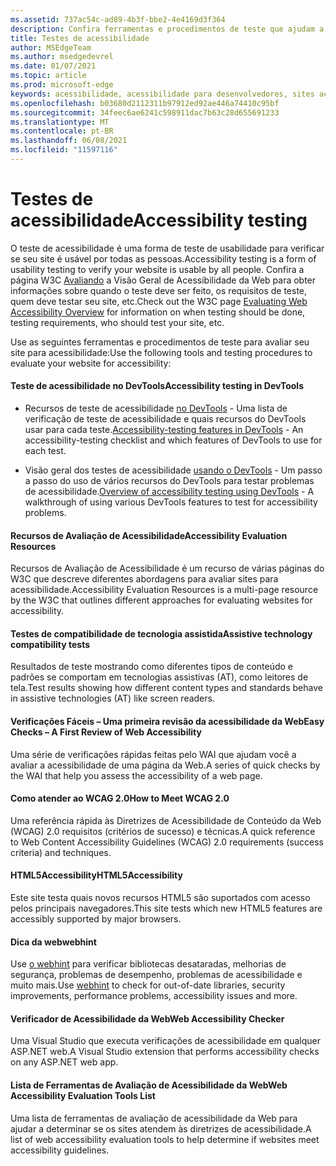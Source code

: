 ```yaml
---
ms.assetid: 737ac54c-ad89-4b3f-bbe2-4e4169d3f364
description: Confira ferramentas e procedimentos de teste que ajudam a avaliar a acessibilidade de um site.
title: Testes de acessibilidade
author: MSEdgeTeam
ms.author: msedgedevrel
ms.date: 01/07/2021
ms.topic: article
ms.prod: microsoft-edge
keywords: acessibilidade, acessibilidade para desenvolvedores, sites acessíveis, borda, desenvolvimento da Web, ARIA, desenvolvedor, UIA, Automação da Interface do Usuário
ms.openlocfilehash: b03680d2112311b97912ed92ae446a74410c95bf
ms.sourcegitcommit: 34feec6ae6241c598911dac7b63c28d655691233
ms.translationtype: MT
ms.contentlocale: pt-BR
ms.lasthandoff: 06/08/2021
ms.locfileid: "11597116"
---
```

# <a name="accessibility-testing"></a><span data-ttu-id="80e0d-104">Testes de acessibilidade</span><span class="sxs-lookup"><span data-stu-id="80e0d-104">Accessibility testing</span></span>  

<span data-ttu-id="80e0d-105">O teste de acessibilidade é uma forma de teste de usabilidade para verificar se seu site é usável por todas as pessoas.</span><span class="sxs-lookup"><span data-stu-id="80e0d-105">Accessibility testing is a form of usability testing to verify your website is usable by all people.</span></span> <span data-ttu-id="80e0d-106">Confira a página W3C [Avaliando](https://www.w3.org/WAI/test-evaluate) a Visão Geral de Acessibilidade da Web para obter informações sobre quando o teste deve ser feito, os requisitos de teste, quem deve testar seu site, etc.</span><span class="sxs-lookup"><span data-stu-id="80e0d-106">Check out the W3C page [Evaluating Web Accessibility Overview](https://www.w3.org/WAI/test-evaluate) for information on when testing should be done, testing requirements, who should test your site, etc.</span></span>

<span data-ttu-id="80e0d-107">Use as seguintes ferramentas e procedimentos de teste para avaliar seu site para acessibilidade:</span><span class="sxs-lookup"><span data-stu-id="80e0d-107">Use the following tools and testing procedures to evaluate your website for accessibility:</span></span>

#### <a name="accessibility-testing-in-devtools"></a><span data-ttu-id="80e0d-108">Teste de acessibilidade no DevTools</span><span class="sxs-lookup"><span data-stu-id="80e0d-108">Accessibility testing in DevTools</span></span>

*   <span data-ttu-id="80e0d-109">Recursos de teste de acessibilidade [no DevTools][DevtoolsAccessibilityReference] - Uma lista de verificação de teste de acessibilidade e quais recursos do DevTools usar para cada teste.</span><span class="sxs-lookup"><span data-stu-id="80e0d-109">[Accessibility-testing features in DevTools][DevtoolsAccessibilityReference] - An accessibility-testing checklist and which features of DevTools to use for each test.</span></span>

*   <span data-ttu-id="80e0d-110">Visão geral dos testes de acessibilidade [usando o DevTools][DevtoolsAccessibilityAccessibilitytestingindevtools] - Um passo a passo do uso de vários recursos do DevTools para testar problemas de acessibilidade.</span><span class="sxs-lookup"><span data-stu-id="80e0d-110">[Overview of accessibility testing using DevTools][DevtoolsAccessibilityAccessibilitytestingindevtools] - A walkthrough of using various DevTools features to test for accessibility problems.</span></span>

#### [<a name="accessibility-evaluation-resources"></a><span data-ttu-id="80e0d-111">Recursos de Avaliação de Acessibilidade</span><span class="sxs-lookup"><span data-stu-id="80e0d-111">Accessibility Evaluation Resources</span></span>](https://www.w3.org/WAI/eval/Overview.html)  

<span data-ttu-id="80e0d-112">Recursos de Avaliação de Acessibilidade é um recurso de várias páginas do W3C que descreve diferentes abordagens para avaliar sites para acessibilidade.</span><span class="sxs-lookup"><span data-stu-id="80e0d-112">Accessibility Evaluation Resources is a multi-page resource by the W3C that outlines different approaches for evaluating websites for accessibility.</span></span>

#### [<a name="assistive-technology-compatibility-tests"></a><span data-ttu-id="80e0d-113">Testes de compatibilidade de tecnologia assistida</span><span class="sxs-lookup"><span data-stu-id="80e0d-113">Assistive technology compatibility tests</span></span>](http://www.powermapper.com/tests)  

<span data-ttu-id="80e0d-114">Resultados de teste mostrando como diferentes tipos de conteúdo e padrões se comportam em tecnologias assistivas (AT), como leitores de tela.</span><span class="sxs-lookup"><span data-stu-id="80e0d-114">Test results showing how different content types and standards behave in assistive technologies (AT) like screen readers.</span></span>

#### [<a name="easy-checks--a-first-review-of-web-accessibility"></a><span data-ttu-id="80e0d-115">Verificações Fáceis – Uma primeira revisão da acessibilidade da Web</span><span class="sxs-lookup"><span data-stu-id="80e0d-115">Easy Checks – A First Review of Web Accessibility</span></span>](https://www.w3.org/WAI/eval/preliminary.html)  

<span data-ttu-id="80e0d-116">Uma série de verificações rápidas feitas pelo WAI que ajudam você a avaliar a acessibilidade de uma página da Web.</span><span class="sxs-lookup"><span data-stu-id="80e0d-116">A series of quick checks by the WAI that help you assess the accessibility of a web page.</span></span>

#### [<a name="how-to-meet-wcag-20"></a><span data-ttu-id="80e0d-117">Como atender ao WCAG 2.0</span><span class="sxs-lookup"><span data-stu-id="80e0d-117">How to Meet WCAG 2.0</span></span>](https://www.w3.org/WAI/WCAG20/quickref)  

<span data-ttu-id="80e0d-118">Uma referência rápida às Diretrizes de Acessibilidade de Conteúdo da Web \(WCAG\) 2.0 requisitos (critérios de sucesso) e técnicas.</span><span class="sxs-lookup"><span data-stu-id="80e0d-118">A quick reference to Web Content Accessibility Guidelines \(WCAG\) 2.0 requirements (success criteria) and techniques.</span></span>

#### [<a name="html5accessibility"></a><span data-ttu-id="80e0d-119">HTML5Accessibility</span><span class="sxs-lookup"><span data-stu-id="80e0d-119">HTML5Accessibility</span></span>](https://html5accessibility.com)  

<span data-ttu-id="80e0d-120">Este site testa quais novos recursos HTML5 são suportados com acesso pelos principais navegadores.</span><span class="sxs-lookup"><span data-stu-id="80e0d-120">This site tests which new HTML5 features are accessibly supported by major browsers.</span></span> 

#### [<a name="webhint"></a><span data-ttu-id="80e0d-121">Dica da web</span><span class="sxs-lookup"><span data-stu-id="80e0d-121">webhint</span></span>](https://webhint.io)  

<span data-ttu-id="80e0d-122">Use [o webhint](https://webhint.io/) para verificar bibliotecas desataradas, melhorias de segurança, problemas de desempenho, problemas de acessibilidade e muito mais.</span><span class="sxs-lookup"><span data-stu-id="80e0d-122">Use [webhint](https://webhint.io/) to check for out-of-date libraries, security improvements, performance problems, accessibility issues and more.</span></span>

#### [<a name="web-accessibility-checker"></a><span data-ttu-id="80e0d-123">Verificador de Acessibilidade da Web</span><span class="sxs-lookup"><span data-stu-id="80e0d-123">Web Accessibility Checker</span></span>](https://visualstudiogallery.msdn.microsoft.com/3aabefab-1681-4fea-8f95-6a62e2f0f1ec)  

<span data-ttu-id="80e0d-124">Uma Visual Studio que executa verificações de acessibilidade em qualquer ASP.NET web.</span><span class="sxs-lookup"><span data-stu-id="80e0d-124">A Visual Studio extension that performs accessibility checks on any ASP.NET web app.</span></span>

#### [<a name="web-accessibility-evaluation-tools-list"></a><span data-ttu-id="80e0d-125">Lista de Ferramentas de Avaliação de Acessibilidade da Web</span><span class="sxs-lookup"><span data-stu-id="80e0d-125">Web Accessibility Evaluation Tools List</span></span>](https://www.w3.org/WAI/ER/tools/index.html)  

<span data-ttu-id="80e0d-126">Uma lista de ferramentas de avaliação de acessibilidade da Web para ajudar a determinar se os sites atendem às diretrizes de acessibilidade.</span><span class="sxs-lookup"><span data-stu-id="80e0d-126">A list of web accessibility evaluation tools to help determine if websites meet accessibility guidelines.</span></span>

<!-- links: -->

[DevtoolsAccessibilityAccessibilitytestingindevtools]: ../devtools-guide-chromium/accessibility/accessibility-testing-in-devtools.md "Visão geral dos testes de acessibilidade usando o DevTools | Microsoft Docs"
[DevtoolsAccessibilityReference]: ../devtools-guide-chromium/accessibility/reference.md "Recursos de teste de acessibilidade no DevTools | Microsoft Docs"
